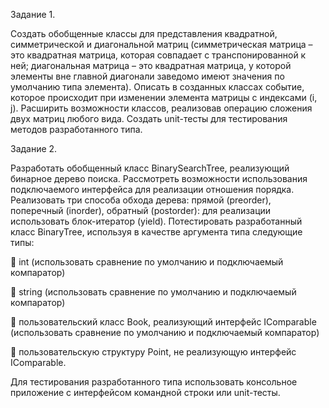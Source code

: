 Задание 1.

Создать обобщенные классы для представления квадратной, симметрической и диагональной матриц 
(симметрическая матрица – это квадратная матрица, которая совпадает с транспонированной к ней; диагональная 
матрица – это квадратная матрица, у которой элементы вне главной диагонали заведомо имеют значения по 
умолчанию типа элемента).
Описать в созданных классах событие, которое происходит при изменении элемента матрицы с индексами (i, j). 
Расширить возможности классов, реализовав операцию сложения двух матриц любого вида.
Создать unit-тесты для тестирования методов разработанного типа.

Задание 2.

Разработать обобщенный класс BinarySearchTree, реализующий бинарное дерево поиска. Рассмотреть 
возможности использования подключаемого интерфейса для реализации отношения порядка. 
Реализовать три способа обхода дерева: прямой (preorder), поперечный (inorder), обратный (postorder): для 
реализации использовать блок-итератор (yield). 
Потестировать разработанный класс BinaryTree<TItem>, используя в качестве аргумента типа следующие типы:

 int (использовать сравнение по умолчанию и подключаемый компаратор)

 string (использовать сравнение по умолчанию и подключаемый компаратор)

 пользовательский класс Book, реализующий интерфейс IComparable (использовать сравнение по 
умолчанию и подключаемый компаратор)

 пользовательскую структуру Point, не реализующую интерфейс IComparable.

Для тестирования разработанного типа использовать консольное приложение с интерфейсом командной строки 
или unit-тесты.
